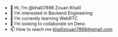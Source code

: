 - 👋 Hi, I’m @khalil7898 Zouari Khalil
- 👀 I’m interested in Backend Engineering 
- 🌱 I’m currently learning WebRTC
- 💞️ I’m looking to collaborate on Deno
- 📫 How to reach me khalilzouari7898@gmail.com

<!---
khalil7898/khalil7898 is a ✨ special ✨ repository because its `README.md` (this file) appears on your GitHub profile.
You can click the Preview link to take a look at your changes.
--->
